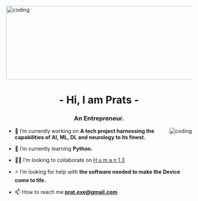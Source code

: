 <p><img align="centre" height="200" width="1000" src="https://media.giphy.com/media/NKEt9elQ5cR68/giphy.gif" alt="coding" /></p>

<h1 align="center">- Hi, I am Prats -</h1>
<h3 align="center">An Entrepreneur.</h3>
<p><img align="right" src="https://media.giphy.com/media/GkD4U3VfiIbzcBhQNu/giphy.gif" alt="coding" /></p>

- 🔭 I’m currently working on **A tech project harnessing the capabilities of AI, ML, DL and neurology to its finest.**

- 👀 I’m currently learning **Python.**

- 🙌🏼 I’m looking to collaborate on [H u m a n 1 3](https://github.com/AresACG/H-u-m-a-n-1-3.git)

- ⚡️ I’m looking for help with **the software needed to make the Device come to life.**

- 📫 How to reach me **prat.exe@gmail.com**
